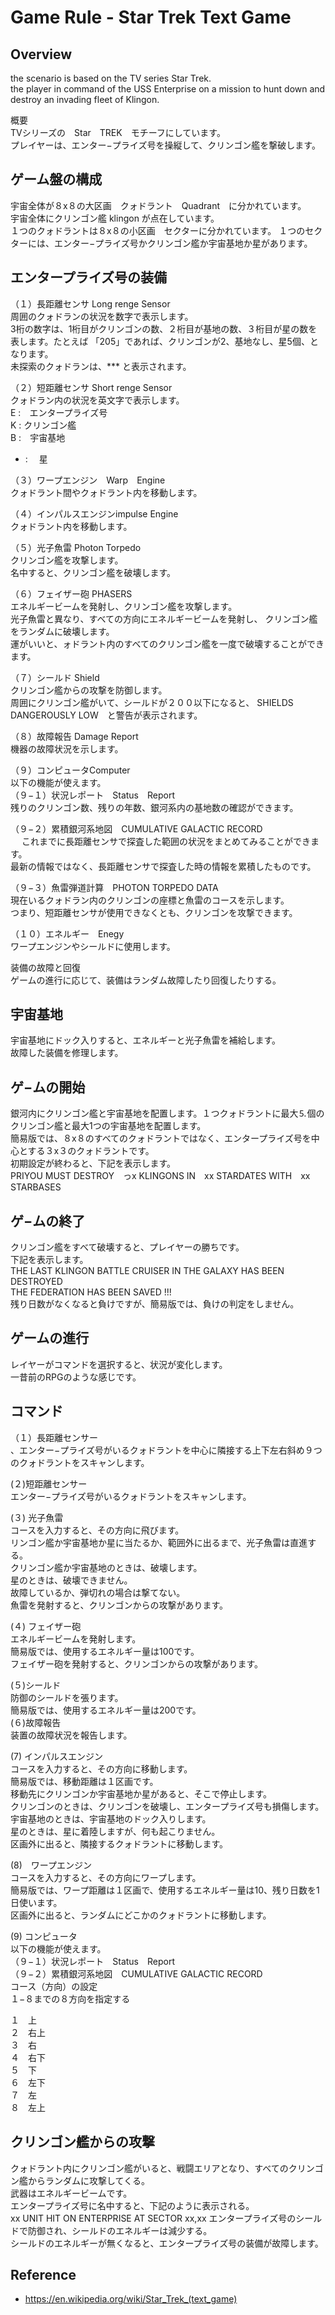 # Game Rule - Star Trek Text Game

## Overview <br/>
the scenario is based on the TV series Star Trek. </br>
the player in command of the USS Enterprise on a mission to hunt down and destroy an invading fleet of Klingon. </br>

概要 <br/>
TVシリーズの　Star　TREK　モチーフにしています。 <br/>
プレイヤーは、エンター−プライズ号を操縦して、クリンゴン艦を撃破します。 <br/>

## ゲーム盤の構成 <br/>
宇宙全体が８x８の大区画　クォドラント　Quadrant　に分かれています。 <br/>
宇宙全体にクリンゴン艦 klingon が点在しています。 <br/>
１つのクォドラントは８x８の小区画　セクターに分かれています。
１つのセクターには、エンター−プライズ号かクリンゴン艦か宇宙基地か星があります。 <br/>

## エンタープライズ号の装備  <br/>
（１）長距離センサ Long renge Sensor  <br/>
周囲のクォドランの状況を数字で表示します。  <br/>
3桁の数字は、1桁目がクリンゴンの数、２桁目が基地の数、３桁目が星の数を表します。たとえば 「205」であれば、クリンゴンが2、基地なし、星5個、となります。  <br/>
未探索のクォドランは、*** と表示されます。  <br/>

（２）短距離センサ Short renge Sensor  <br/>
クォドラン内の状況を英文字で表示します。  <br/>
E :　エンタープライズ号  <br/>
K : 	クリンゴン艦  <br/>
B :　宇宙基地  <br/>
* : 　星  <br/>

（３）ワープエンジン　Warp　Engine  <br/>
クォドラント間やクォドラント内を移動します。  <br/>

（４）インパルスエンジンimpulse Engine  <br/>
クォドラント内を移動します。  <br/>

（５）光子魚雷 Photon Torpedo  <br/>
クリンゴン艦を攻撃します。 </br>
名中すると、クリンゴン艦を破壊します。  <br/>

（６）フェイザー砲 PHASERS  <br/>
エネルギービームを発射し、クリンゴン艦を攻撃します。  <br/>
光子魚雷と異なり、すべての方向にエネルギービームを発射し、
クリンゴン艦をランダムに破壊します。  <br/>
運がいいと、ォドラント内のすべてのクリンゴン艦を一度で破壊することができます。  <br/>

（７）シールド Shield  <br/>
クリンゴン艦からの攻撃を防御します。  <br/>
周囲にクリンゴン艦がいて、シールドが２００以下になると、
SHIELDS DANGEROUSLY LOW　と警告が表示されます。  <br/>

（８）故障報告 Damage Report <br/>
機器の故障状況を示します。  <br/>

（９）コンピュータComputer  <br/>
以下の機能が使えます。  <br/>
（９−１）状況レポート　Status　Report  <br/>
残りのクリンゴン数、残りの年数、銀河系内の基地数の確認ができます。  <br/>

（９−２）累積銀河系地図　CUMULATIVE GALACTIC RECORD </br>　
これまでに長距離センサで探査した範囲の状況をまとめてみることができます。  <br/>
最新の情報ではなく、長距離センサで探査した時の情報を累積したものです。  <br/>

（９−３）魚雷弾道計算　PHOTON TORPEDO DATA  <br/>
現在いるクォドラン内のクリンゴンの座標と魚雷のコースを示します。  <br/>
つまり、短距離センサが使用できなくとも、クリンゴンを攻撃できます。  <br/>

（１０）エネルギー　Enegy  <br/>
ワープエンジンやシールドに使用します。  <br/>

装備の故障と回復  <br/>
ゲームの進行に応じて、装備はランダム故障したり回復したりする。  <br/>

## 宇宙基地  <br/>
宇宙基地にドック入りすると、エネルギーと光子魚雷を補給します。  <br/>
故障した装備を修理します。  <br/>

## ゲ−ムの開始  <br/>
銀河内にクリンゴン艦と宇宙基地を配置します。１つクォドラントに最大⒌個のクリンゴン艦と最大1つの宇宙基地を配置します。  <br/>
簡易版では、８x８のすべてのクォドラントではなく、エンタープライズ号を中心とする３x３のクォドラントです。 <br/>
初期設定が終わると、下記を表示します。  <br/>
PRIYOU MUST DESTROY　っx KLINGONS IN　xx STARDATES WITH　xx STARBASES  <br/>

## ゲ−ムの終了  <br/>
クリンゴン艦をすべて破壊すると、プレイヤーの勝ちです。  <br/>
下記を表示します。  <br/>
THE LAST KLINGON BATTLE CRUISER IN THE GALAXY HAS BEEN DESTROYED  <br/>
THE FEDERATION HAS BEEN SAVED !!!  <br/>
残り日数がなくなると負けですが、簡易版では、負けの判定をしません。  <br/>

## ゲームの進行  <br/>
レイヤーがコマンドを選択すると、状況が変化します。  <br/>
一昔前のRPGのような感じです。  <br/>

## コマンド <br/>
（１）長距離センサー  <br/>
、エンター−プライズ号がいるクォドラントを中心に隣接する上下左右斜め９つのクォドラントをスキャンします。 </br>

(２)短距離センサー  <br/>
エンター−プライズ号がいるクォドラントをスキャンします。  <br/>

(３)	光子魚雷  <br/>
コースを入力すると、その方向に飛びます。  <br/>
リンゴン艦か宇宙基地か星に当たるか、範囲外に出るまで、光子魚雷は直進する。  <br/>
クリンゴン艦か宇宙基地のときは、破壊します。  <br/>
星のときは、破壊できません。  <br/>
故障しているか、弾切れの場合は撃てない。  <br/>
魚雷を発射すると、クリンゴンからの攻撃があります。  <br/>

(４) フェイザー砲 </br>
エネルギービームを発射します。  <br/>
簡易版では、使用するエネルギー量は100です。  <br/>
フェイザー砲を発射すると、クリンゴンからの攻撃があります。  <br/>

(５)シールド  <br/>
防御のシールドを張ります。 <br/>
簡易版では、使用するエネルギー量は200です。  <br/>
(６)故障報告  <br/>
装置の故障状況を報告します。  <br/>

(7) インパルスエンジン  <br/>
コースを入力すると、その方向に移動します。  <br/>
簡易版では、移動距離は１区画です。  <br/>
移動先にクリンゴンか宇宙基地か星があると、そこで停止します。 <br/>
クリンゴンのときは、クリンゴンを破壊し、エンタープライズ号も損傷します。 <br/>
宇宙基地のときは、宇宙基地のドック入りします。 <br/>
星のときは、星に着陸しますが、何も起こりません。 <br/>
 区画外に出ると、隣接するクォドラントに移動します。<br/>
 
(8)　ワープエンジン <br/>
コースを入力すると、その方向にワープします。   <br/>
簡易版では、ワープ距離は１区画で、使用するエネルギー量は10、残り日数を1日使います。   <br/>
 区画外に出ると、ランダムにどこかのクォドラントに移動します。<br/>
 
(9) コンピュータ   <br/>
以下の機能が使えます。   <br/>
（９−１）状況レポート　Status　Report   <br/>
（９−２）累積銀河系地図　CUMULATIVE GALACTIC RECORD   <br/>
コース（方向）の設定   <br/>
１−８までの８方向を指定する   <br/>

１　上   <br/>
２　右上   <br/>
３　右 </br>
４　右下   <br/>
５　下   <br/>
６　左下   <br/>
７　左   <br/>
８　左上   <br/>

## クリンゴン艦からの攻撃 </br>
クォドラント内にクリンゴン艦がいると、戦闘エリアとなり、すべてのクリンゴン艦からランダムに攻撃してくる。   <br/>
武器はエネルギービームです。   <br/>
エンタープライズ号に名中すると、下記のように表示される。 </br>
xx UNIT HIT ON ENTERPRISE AT SECTOR xx,xx
エンタープライズ号のシールドで防御され、シールドのエネルギーは減少する。   <br/>
シールドのエネルギーが無くなると、エンタープライズ号の装備が故障します。   <br/>

## Reference  <br/>
- https://en.wikipedia.org/wiki/Star_Trek_(text_game)